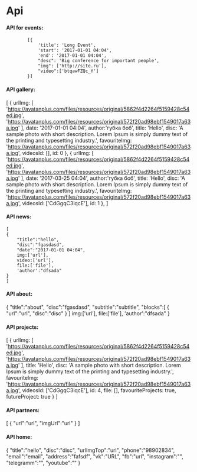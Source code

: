 # Api
#### API for events:

            [{
                'title': 'Long Event',
                'start': '2017-01-01 04:04',
                'end': '2017-01-01 04:04',
                "desc": 'Big conference for important people',
                "img": ['http://site.ru'],
                "video":['btqawFZQc_Y']
            }]
#### API gallery:

[
   {
           urlImg: [
               'https://avatanplus.com/files/resources/original/5862f4d2264f5159428c54ed.jpg',
               'https://avatanplus.com/files/resources/original/572f20ad98ebf1549017a63a.jpg'
           ],
           date: '2017-01-01 04:04',
           author:'губка боб',
           title: 'Hello',
           disc: 'A sample photo with short description. Lorem Ipsum is simply dummy text of the printing and typesetting industry.',
           favouriteImg: 'https://avatanplus.com/files/resources/original/572f20ad98ebf1549017a63a.jpg',
           videosId: [],
           id: 0
       },
       {
           urlImg: [
               'https://avatanplus.com/files/resources/original/5862f4d2264f5159428c54ed.jpg',
               'https://avatanplus.com/files/resources/original/572f20ad98ebf1549017a63a.jpg'
           ],
           date: '2017-03-25 04:04',
           author:'губка боб',
           title: 'Hello',
           disc: 'A sample photo with short description. Lorem Ipsum is simply dummy text of the printing and typesetting industry.',
           favouriteImg: 'https://avatanplus.com/files/resources/original/572f20ad98ebf1549017a63a.jpg',
           videosId: ['CdGgqC3iqcE'],
           id: 1
       },
]
#### API news:
    [
    {
        "title":"hello",
        "disc":"fgasdasd",
        "date":"2017-01-01 04:04",
        img:['url'],
        video:['url'],
        file:['file'],
        'author':"dfsada"
    }
    ]
#### API about:
{
    "title":"about",
    "disc":"fgasdasd",
    "subtitle":"subtitle",
    "blocks":[
        {
            "url":"url",
            "disc":"disc"
        }
    ]
    img:['url'],
    file:['file'],
    'author':"dfsada"
}
#### API projects:
[
    {
            urlImg: [
                'https://avatanplus.com/files/resources/original/5862f4d2264f5159428c54ed.jpg',
                'https://avatanplus.com/files/resources/original/572f20ad98ebf1549017a63a.jpg'
            ],
            title: 'Hello',
            disc: 'A sample photo with short description. Lorem Ipsum is simply dummy text of the printing and typesetting industry.',
            favouriteImg: 'https://avatanplus.com/files/resources/original/572f20ad98ebf1549017a63a.jpg',
            videosId: ['CdGgqC3iqcE'],
            id: 4,
            file: [],
            favouriteProjects: true,
            futureProject: true
        }
]
#### API partners:
[
{
    "url":"url",
    "imgUrl":"url"
}
]
#### API home:
{
"title":"hello",
"disc":"disc",
"urlImgTop":"url",
"phone":"98902834",
"email":"email",
"address":"fafsdf",
"vk":"URL",
"fb":"url",
"instagram":"",
"telegramm":"",
"youtube":""
}

